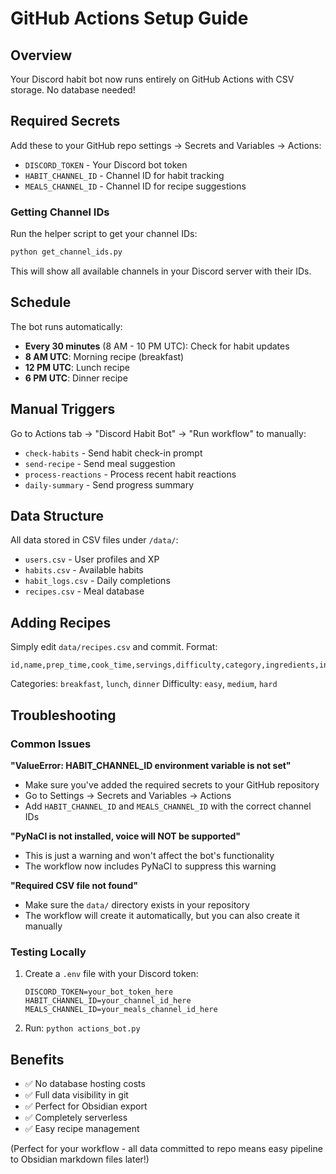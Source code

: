 # GitHub Actions Setup Guide

## Overview
Your Discord habit bot now runs entirely on GitHub Actions with CSV storage. No database needed!

## Required Secrets
Add these to your GitHub repo settings → Secrets and Variables → Actions:

- `DISCORD_TOKEN` - Your Discord bot token
- `HABIT_CHANNEL_ID` - Channel ID for habit tracking
- `MEALS_CHANNEL_ID` - Channel ID for recipe suggestions

### Getting Channel IDs
Run the helper script to get your channel IDs:
```bash
python get_channel_ids.py
```

This will show all available channels in your Discord server with their IDs.

## Schedule
The bot runs automatically:
- **Every 30 minutes** (8 AM - 10 PM UTC): Check for habit updates
- **8 AM UTC**: Morning recipe (breakfast)
- **12 PM UTC**: Lunch recipe
- **6 PM UTC**: Dinner recipe

## Manual Triggers
Go to Actions tab → "Discord Habit Bot" → "Run workflow" to manually:
- `check-habits` - Send habit check-in prompt
- `send-recipe` - Send meal suggestion
- `process-reactions` - Process recent habit reactions
- `daily-summary` - Send progress summary

## Data Structure
All data stored in CSV files under `/data/`:
- `users.csv` - User profiles and XP
- `habits.csv` - Available habits
- `habit_logs.csv` - Daily completions
- `recipes.csv` - Meal database

## Adding Recipes
Simply edit `data/recipes.csv` and commit. Format:
```csv
id,name,prep_time,cook_time,servings,difficulty,category,ingredients,instructions,tags
```

Categories: `breakfast`, `lunch`, `dinner`
Difficulty: `easy`, `medium`, `hard`

## Troubleshooting

### Common Issues

**"ValueError: HABIT_CHANNEL_ID environment variable is not set"**
- Make sure you've added the required secrets to your GitHub repository
- Go to Settings → Secrets and Variables → Actions
- Add `HABIT_CHANNEL_ID` and `MEALS_CHANNEL_ID` with the correct channel IDs

**"PyNaCl is not installed, voice will NOT be supported"**
- This is just a warning and won't affect the bot's functionality
- The workflow now includes PyNaCl to suppress this warning

**"Required CSV file not found"**
- Make sure the `data/` directory exists in your repository
- The workflow will create it automatically, but you can also create it manually

### Testing Locally
1. Create a `.env` file with your Discord token:
   ```
   DISCORD_TOKEN=your_bot_token_here
   HABIT_CHANNEL_ID=your_channel_id_here
   MEALS_CHANNEL_ID=your_meals_channel_id_here
   ```
2. Run: `python actions_bot.py`

## Benefits
- ✅ No database hosting costs
- ✅ Full data visibility in git
- ✅ Perfect for Obsidian export
- ✅ Completely serverless
- ✅ Easy recipe management

(Perfect for your workflow - all data committed to repo means easy pipeline to Obsidian markdown files later!)